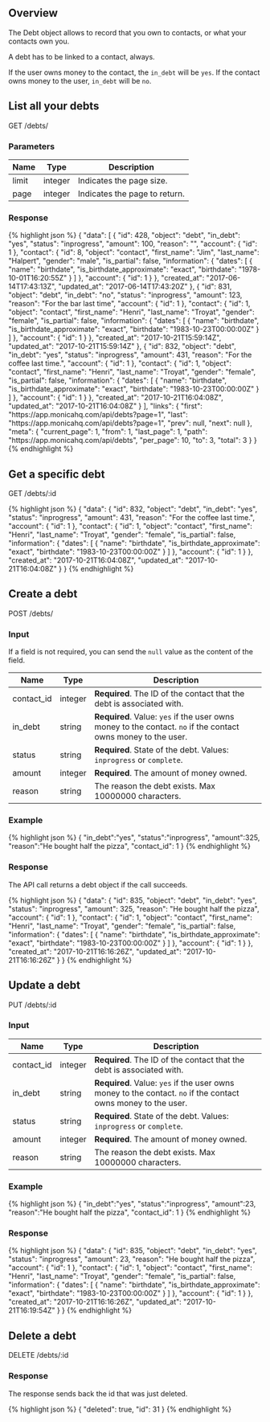 ## Overview

The Debt object allows to record that you own to contacts, or what your contacts
own you.

A debt has to be linked to a contact, always.

If the user owns money to the contact, the `in_debt` will be `yes`. If the
contact owns money to the user, `in_debt` will be `no`.

## List all your debts

<url>
  GET /debts/
</url>

### Parameters

| Name | Type | Description |
| ---- | ----------- | ----------- |
| limit | integer | Indicates the page size. |
| page | integer | Indicates the page to return. |

### Response

{% highlight json %}
{
  "data": [
    {
      "id": 428,
      "object": "debt",
      "in_debt": "yes",
      "status": "inprogress",
      "amount": 100,
      "reason": "",
      "account": {
        "id": 1
      },
      "contact": {
        "id": 8,
        "object": "contact",
        "first_name": "Jim",
        "last_name": "Halpert",
        "gender": "male",
        "is_partial": false,
        "information": {
          "dates": [
            {
              "name": "birthdate",
              "is_birthdate_approximate": "exact",
              "birthdate": "1978-10-01T16:20:55Z"
            }
          ]
        },
        "account": {
          "id": 1
        }
      },
      "created_at": "2017-06-14T17:43:13Z",
      "updated_at": "2017-06-14T17:43:20Z"
    },
    {
      "id": 831,
      "object": "debt",
      "in_debt": "no",
      "status": "inprogress",
      "amount": 123,
      "reason": "For the bar last time",
      "account": {
        "id": 1
      },
      "contact": {
        "id": 1,
        "object": "contact",
        "first_name": "Henri",
        "last_name": "Troyat",
        "gender": "female",
        "is_partial": false,
        "information": {
          "dates": [
            {
              "name": "birthdate",
              "is_birthdate_approximate": "exact",
              "birthdate": "1983-10-23T00:00:00Z"
            }
          ]
        },
        "account": {
          "id": 1
        }
      },
      "created_at": "2017-10-21T15:59:14Z",
      "updated_at": "2017-10-21T15:59:14Z"
    },
    {
      "id": 832,
      "object": "debt",
      "in_debt": "yes",
      "status": "inprogress",
      "amount": 431,
      "reason": "For the coffee last time.",
      "account": {
        "id": 1
      },
      "contact": {
        "id": 1,
        "object": "contact",
        "first_name": "Henri",
        "last_name": "Troyat",
        "gender": "female",
        "is_partial": false,
        "information": {
          "dates": [
            {
              "name": "birthdate",
              "is_birthdate_approximate": "exact",
              "birthdate": "1983-10-23T00:00:00Z"
            }
          ]
        },
        "account": {
          "id": 1
        }
      },
      "created_at": "2017-10-21T16:04:08Z",
      "updated_at": "2017-10-21T16:04:08Z"
    }
  ],
  "links": {
    "first": "https:\/\/app.monicahq.com\/api\/debts?page=1",
    "last": "https:\/\/app.monicahq.com\/api\/debts?page=1",
    "prev": null,
    "next": null
  },
  "meta": {
    "current_page": 1,
    "from": 1,
    "last_page": 1,
    "path": "https:\/\/app.monicahq.com\/api\/debts",
    "per_page": 10,
    "to": 3,
    "total": 3
  }
}
{% endhighlight %}

## Get a specific debt

<url>
  GET /debts/:id
</url>

{% highlight json %}
{
  "data": {
    "id": 832,
    "object": "debt",
    "in_debt": "yes",
    "status": "inprogress",
    "amount": 431,
    "reason": "For the coffee last time.",
    "account": {
      "id": 1
    },
    "contact": {
      "id": 1,
      "object": "contact",
      "first_name": "Henri",
      "last_name": "Troyat",
      "gender": "female",
      "is_partial": false,
      "information": {
        "dates": [
          {
            "name": "birthdate",
            "is_birthdate_approximate": "exact",
            "birthdate": "1983-10-23T00:00:00Z"
          }
        ]
      },
      "account": {
        "id": 1
      }
    },
    "created_at": "2017-10-21T16:04:08Z",
    "updated_at": "2017-10-21T16:04:08Z"
  }
}
{% endhighlight %}

## Create a debt

<url>
  POST /debts/
</url>

### Input

If a field is not required, you can send the `null` value as the content of the field.

| Name | Type | Description |
| ---- | ----------- | ----------- |
| contact_id | integer | <strong>Required</strong>. The ID of the contact that the debt is associated with. |
| in_debt | string | <strong>Required</strong>. Value: `yes` if the user owns money to the contact. `no` if the contact owns money to the user. |
| status | string | <strong>Required</strong>. State of the debt. Values: `inprogress` or `complete`. |
| amount | integer | <strong>Required</strong>. The amount of money owned. |
| reason | string | The reason the debt exists. Max 10000000 characters. |

### Example

{% highlight json %}
{
  "in_debt":"yes",
  "status":"inprogress",
  "amount":325,
  "reason":"He bought half the pizza",
  "contact_id": 1
}
{% endhighlight %}

### Response

The API call returns a debt object if the call succeeds.

{% highlight json %}
{
  "data": {
    "id": 835,
    "object": "debt",
    "in_debt": "yes",
    "status": "inprogress",
    "amount": 325,
    "reason": "He bought half the pizza",
    "account": {
      "id": 1
    },
    "contact": {
      "id": 1,
      "object": "contact",
      "first_name": "Henri",
      "last_name": "Troyat",
      "gender": "female",
      "is_partial": false,
      "information": {
        "dates": [
          {
            "name": "birthdate",
            "is_birthdate_approximate": "exact",
            "birthdate": "1983-10-23T00:00:00Z"
          }
        ]
      },
      "account": {
        "id": 1
      }
    },
    "created_at": "2017-10-21T16:16:26Z",
    "updated_at": "2017-10-21T16:16:26Z"
  }
}
{% endhighlight %}

## Update a debt

<url>
  PUT /debts/:id
</url>

### Input

| Name | Type | Description |
| ---- | ----------- | ----------- |
| contact_id | integer | <strong>Required</strong>. The ID of the contact that the debt is associated with. |
| in_debt | string | <strong>Required</strong>. Value: `yes` if the user owns money to the contact. `no` if the contact owns money to the user. |
| status | string | <strong>Required</strong>. State of the debt. Values: `inprogress` or `complete`. |
| amount | integer | <strong>Required</strong>. The amount of money owned. |
| reason | string | The reason the debt exists. Max 10000000 characters. |

### Example

{% highlight json %}
{
  "in_debt":"yes",
  "status":"inprogress",
  "amount":23,
  "reason":"He bought half the pizza",
  "contact_id": 1
}
{% endhighlight %}

### Response

{% highlight json %}
{
  "data": {
    "id": 835,
    "object": "debt",
    "in_debt": "yes",
    "status": "inprogress",
    "amount": 23,
    "reason": "He bought half the pizza",
    "account": {
      "id": 1
    },
    "contact": {
      "id": 1,
      "object": "contact",
      "first_name": "Henri",
      "last_name": "Troyat",
      "gender": "female",
      "is_partial": false,
      "information": {
        "dates": [
          {
            "name": "birthdate",
            "is_birthdate_approximate": "exact",
            "birthdate": "1983-10-23T00:00:00Z"
          }
        ]
      },
      "account": {
        "id": 1
      }
    },
    "created_at": "2017-10-21T16:16:26Z",
    "updated_at": "2017-10-21T16:19:54Z"
  }
}
{% endhighlight %}

## Delete a debt

<url>
  DELETE /debts/:id
</url>

### Response

The response sends back the id that was just deleted.

{% highlight json %}
{
  "deleted": true,
  "id": 31
}
{% endhighlight %}
